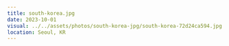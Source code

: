 ```yaml
---
title: south-korea.jpg
date: 2023-10-01
visual: ../../assets/photos/south-korea-jpg/south-korea-72d24ca594.jpg
location: Seoul, KR
---
```

